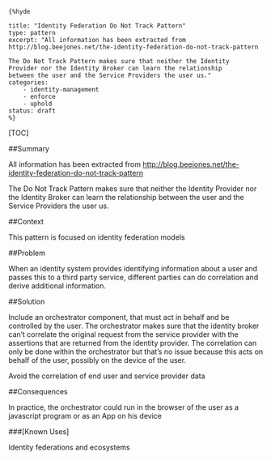     {%hyde

    title: "Identity Federation Do Not Track Pattern"
    type: pattern
    excerpt: "All information has been extracted from
    http://blog.beejones.net/the-identity-federation-do-not-track-pattern
    
    The Do Not Track Pattern makes sure that neither the Identity
    Provider nor the Identity Broker can learn the relationship
    between the user and the Service Providers the user us."
    categories: 
        - identity-management
        - enforce
        - uphold
    status: draft
    %}

[TOC]

<!--###[Also Known As]-->
<!-- All other names the pattern is known by.-->



##Summary
<!-- One short paragraph summarising the pattern.-->

All information has been extracted from
http://blog.beejones.net/the-identity-federation-do-not-track-pattern

The Do Not Track Pattern makes sure that neither the Identity Provider
nor the Identity Broker can learn the relationship between the user
and the Service Providers the user us.

##Context
<!-- The situations in which the pattern may apply.-->

This pattern is focused on identity federation models

##Problem
<!-- The problem a pattern addresses, including a list of forces describing why a problem might be difficult to solve.-->

When an identity system provides identifying information about a user
and passes this to a third party service, different parties can do
correlation and derive additional information.

##Solution
<!-- A concise description of how the pattern addresses the problem.-->

Include an orchestrator component, that must act in behalf and be
controlled by the user. The orchestrator makes sure that the identity
broker can’t correlate the original request from the service provider
with the assertions that are returned from the identity provider. The
correlation can only be done within the orchestrator but that’s no
issue because this acts on behalf of the user, possibly on the device
of the user.

<!--goals-->
Avoid the correlation of end user and service provider data

<!--###[Structure]-->
<!--A detailed specification of the structural aspects of the pattern. A class diagram if applicable.-->



<!--###[Implementation]-->
<!--Guidelines for implementing the pattern; code fragments; suggested PETS; policy fragments.-->



##Consequences
<!--The advantages (benefits) and disadvantages (liabilities) of applying the pattern.-->



<!--constraints and consequences-->
In practice, the orchestrator could run in the browser of the user as
a javascript program or as an App on his device

<!--###[Constraints]-->
<!-- limitations as a consequence of applying the pattern.-->



<!--##Examples-->
<!--Motivational example to see how the pattern is applied.-->



###[Known Uses]
<!-- Pointers to various applications of the pattern.-->

Identity federations and ecosystems

<!--##See Also-->
<!-- Any pointers to relevant information, not contained in the subfields below.-->



<!--###[Related Patterns]-->
<!-- Supporting and conflicting patterns-->



<!--###[Sources]-->
<!-- References to the original source of the pattern.-->



<!--##General Comments-->
<!-- Separate discussion on the pattern.-->



<!--##Tags-->
<!-- User definable descriptors for additional correlation.-->


